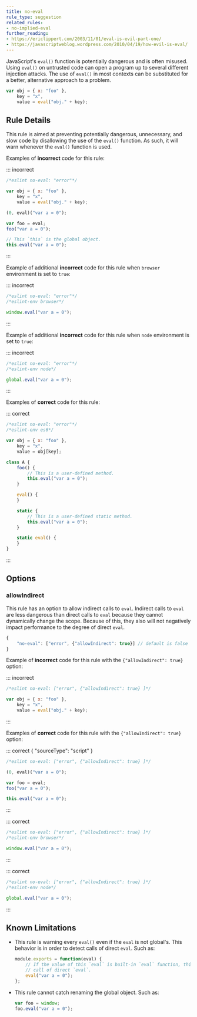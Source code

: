 ```yaml
---
title: no-eval
rule_type: suggestion
related_rules:
- no-implied-eval
further_reading:
- https://ericlippert.com/2003/11/01/eval-is-evil-part-one/
- https://javascriptweblog.wordpress.com/2010/04/19/how-evil-is-eval/
---
```


JavaScript's `eval()` function is potentially dangerous and is often misused. Using `eval()` on untrusted code can open a program up to several different injection attacks. The use of `eval()` in most contexts can be substituted for a better, alternative approach to a problem.

```js
var obj = { x: "foo" },
    key = "x",
    value = eval("obj." + key);
```

## Rule Details

This rule is aimed at preventing potentially dangerous, unnecessary, and slow code by disallowing the use of the `eval()` function. As such, it will warn whenever the `eval()` function is used.

Examples of **incorrect** code for this rule:

::: incorrect

```js
/*eslint no-eval: "error"*/

var obj = { x: "foo" },
    key = "x",
    value = eval("obj." + key);

(0, eval)("var a = 0");

var foo = eval;
foo("var a = 0");

// This `this` is the global object.
this.eval("var a = 0");
```

:::

Example of additional **incorrect** code for this rule when `browser` environment is set to `true`:

::: incorrect

```js
/*eslint no-eval: "error"*/
/*eslint-env browser*/

window.eval("var a = 0");
```

:::

Example of additional **incorrect** code for this rule when `node` environment is set to `true`:

::: incorrect

```js
/*eslint no-eval: "error"*/
/*eslint-env node*/

global.eval("var a = 0");
```

:::

Examples of **correct** code for this rule:

::: correct

```js
/*eslint no-eval: "error"*/
/*eslint-env es6*/

var obj = { x: "foo" },
    key = "x",
    value = obj[key];

class A {
    foo() {
        // This is a user-defined method.
        this.eval("var a = 0");
    }

    eval() {
    }

    static {
        // This is a user-defined static method.
        this.eval("var a = 0");
    }

    static eval() {
    }
}
```

:::

## Options

### allowIndirect

This rule has an option to allow indirect calls to `eval`.
Indirect calls to `eval` are less dangerous than direct calls to `eval` because they cannot dynamically change the scope. Because of this, they also will not negatively impact performance to the degree of direct `eval`.

```js
{
    "no-eval": ["error", {"allowIndirect": true}] // default is false
}
```

Example of **incorrect** code for this rule with the `{"allowIndirect": true}` option:

::: incorrect

```js
/*eslint no-eval: ["error", {"allowIndirect": true} ]*/

var obj = { x: "foo" },
    key = "x",
    value = eval("obj." + key);
```

:::

Examples of **correct** code for this rule with the `{"allowIndirect": true}` option:

::: correct { "sourceType": "script" }

```js
/*eslint no-eval: ["error", {"allowIndirect": true} ]*/

(0, eval)("var a = 0");

var foo = eval;
foo("var a = 0");

this.eval("var a = 0");
```

:::

::: correct

```js
/*eslint no-eval: ["error", {"allowIndirect": true} ]*/
/*eslint-env browser*/

window.eval("var a = 0");
```

:::

::: correct

```js
/*eslint no-eval: ["error", {"allowIndirect": true} ]*/
/*eslint-env node*/

global.eval("var a = 0");
```

:::

## Known Limitations

* This rule is warning every `eval()` even if the `eval` is not global's.
  This behavior is in order to detect calls of direct `eval`. Such as:

  ```js
  module.exports = function(eval) {
      // If the value of this `eval` is built-in `eval` function, this is a
      // call of direct `eval`.
      eval("var a = 0");
  };
  ```

* This rule cannot catch renaming the global object. Such as:

  ```js
  var foo = window;
  foo.eval("var a = 0");
  ```
